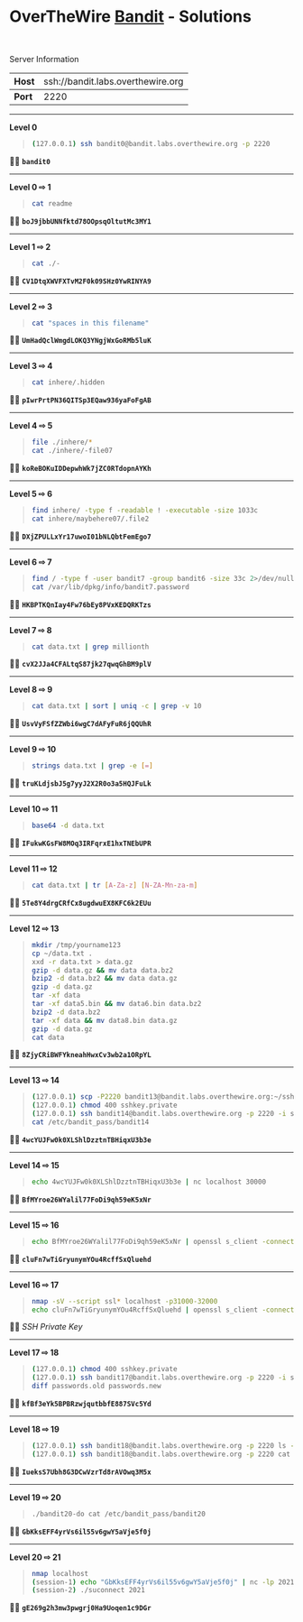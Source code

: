 # OverTheWire [Bandit](https://overthewire.org/wargames/bandit/) - Solutions

<br>

Server Information

|Host|<span style="font-weight:normal">ssh://bandit.labs.overthewire.org|
|:-|:--|
|<b>Port|2220|

---

**Level 0**

> ```bash
> (127.0.0.1) ssh bandit0@bandit.labs.overthewire.org -p 2220

:pirate_flag: **`bandit0`**

---

**Level 0 &#8680; 1**

> ```bash
> cat readme

:pirate_flag: **`boJ9jbbUNNfktd78OOpsqOltutMc3MY1`**

---

**Level 1 &#8680; 2**

> ```bash
> cat ./-

:pirate_flag: **`CV1DtqXWVFXTvM2F0k09SHz0YwRINYA9`**

---

**Level 2 &#8680; 3**

> ```bash
> cat "spaces in this filename"

:pirate_flag: **`UmHadQclWmgdLOKQ3YNgjWxGoRMb5luK`**

---

**Level 3 &#8680; 4**

> ```bash
> cat inhere/.hidden

:pirate_flag: **`pIwrPrtPN36QITSp3EQaw936yaFoFgAB`**

---

**Level 4 &#8680; 5**

> ```bash
> file ./inhere/*
> cat ./inhere/-file07

:pirate_flag: **`koReBOKuIDDepwhWk7jZC0RTdopnAYKh`**

---

**Level 5 &#8680; 6**

> ```bash
> find inhere/ -type f -readable ! -executable -size 1033c
> cat inhere/maybehere07/.file2

:pirate_flag: **`DXjZPULLxYr17uwoI01bNLQbtFemEgo7`**

---

**Level 6 &#8680; 7**

> ```bash
> find / -type f -user bandit7 -group bandit6 -size 33c 2>/dev/null
> cat /var/lib/dpkg/info/bandit7.password

:pirate_flag: **`HKBPTKQnIay4Fw76bEy8PVxKEDQRKTzs`**

---

**Level 7 &#8680; 8**

> ```bash
> cat data.txt | grep millionth

:pirate_flag: **`cvX2JJa4CFALtqS87jk27qwqGhBM9plV`**

---

**Level 8 &#8680; 9**

> ```bash
> cat data.txt | sort | uniq -c | grep -v 10

:pirate_flag: **`UsvVyFSfZZWbi6wgC7dAFyFuR6jQQUhR`**

---

**Level 9 &#8680; 10**

> ```bash
> strings data.txt | grep -e [=]

:pirate_flag: **`truKLdjsbJ5g7yyJ2X2R0o3a5HQJFuLk`**

---

**Level 10 &#8680; 11**

> ```bash
> base64 -d data.txt

:pirate_flag: **`IFukwKGsFW8MOq3IRFqrxE1hxTNEbUPR`**

---

**Level 11 &#8680; 12**

> ```bash
> cat data.txt | tr [A-Za-z] [N-ZA-Mn-za-m]

:pirate_flag: **`5Te8Y4drgCRfCx8ugdwuEX8KFC6k2EUu`**

---

**Level 12 &#8680; 13**

> ```bash
> mkdir /tmp/yourname123
> cp ~/data.txt .
> xxd -r data.txt > data.gz
> gzip -d data.gz && mv data data.bz2
> bzip2 -d data.bz2 && mv data data.gz
> gzip -d data.gz
> tar -xf data
> tar -xf data5.bin && mv data6.bin data.bz2
> bzip2 -d data.bz2
> tar -xf data && mv data8.bin data.gz
> gzip -d data.gz
> cat data

:pirate_flag: **`8ZjyCRiBWFYkneahHwxCv3wb2a1ORpYL`**

---

**Level 13 &#8680; 14**

> ```bash
> (127.0.0.1) scp -P2220 bandit13@bandit.labs.overthewire.org:~/sshkey.private .
> (127.0.0.1) chmod 400 sshkey.private
> (127.0.0.1) ssh bandit14@bandit.labs.overthewire.org -p 2220 -i sshkey.private
> cat /etc/bandit_pass/bandit14

:pirate_flag: **`4wcYUJFw0k0XLShlDzztnTBHiqxU3b3e`**

---

**Level 14 &#8680; 15**

> ```bash
> echo 4wcYUJFw0k0XLShlDzztnTBHiqxU3b3e | nc localhost 30000

:pirate_flag: **`BfMYroe26WYalil77FoDi9qh59eK5xNr`**

---

**Level 15 &#8680; 16**

> ```bash
> echo BfMYroe26WYalil77FoDi9qh59eK5xNr | openssl s_client -connect 127.0.0.1:30001 -quiet

:pirate_flag: **`cluFn7wTiGryunymYOu4RcffSxQluehd`**

---

**Level 16 &#8680; 17**

> ```bash
> nmap -sV --script ssl* localhost -p31000-32000
> echo cluFn7wTiGryunymYOu4RcffSxQluehd | openssl s_client -connect 127.0.0.1:31790 -quiet

:pirate_flag: *SSH Private Key*

---

**Level 17 &#8680; 18**

> ```bash
> (127.0.0.1) chmod 400 sshkey.private
> (127.0.0.1) ssh bandit17@bandit.labs.overthewire.org -p 2220 -i sshkey.private
> diff passwords.old passwords.new

:pirate_flag: **`kfBf3eYk5BPBRzwjqutbbfE887SVc5Yd`**

---

**Level 18 &#8680; 19**

> ```bash
> (127.0.0.1) ssh bandit18@bandit.labs.overthewire.org -p 2220 ls -l
> (127.0.0.1) ssh bandit18@bandit.labs.overthewire.org -p 2220 cat readme

:pirate_flag: **`IueksS7Ubh8G3DCwVzrTd8rAVOwq3M5x`**

---

**Level 19 &#8680; 20**

> ```bash
> ./bandit20-do cat /etc/bandit_pass/bandit20

:pirate_flag: **`GbKksEFF4yrVs6il55v6gwY5aVje5f0j`**

---

**Level 20 &#8680; 21**

> ```bash
> nmap localhost
> (session-1) echo "GbKksEFF4yrVs6il55v6gwY5aVje5f0j" | nc -lp 2021
> (session-2) ./suconnect 2021

:pirate_flag: **`gE269g2h3mw3pwgrj0Ha9Uoqen1c9DGr`**
